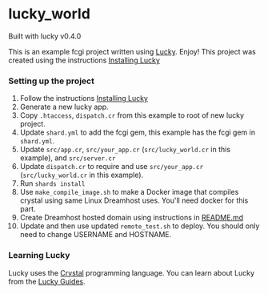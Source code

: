 # lucky_world

Built with lucky v0.4.0

This is an example fcgi project written using [Lucky](https://luckyframework.org). Enjoy!
This project was created using the instructions [Installing Lucky](https://luckyframework.org/guides/installing/)

### Setting up the project

1. Follow the instructions [Installing Lucky](https://luckyframework.org/guides/installing/)
1. Generate a new lucky app.
1. Copy `.htaccess`, `dispatch.cr` from this example to root of new lucky project.
1. Update `shard.yml` to add the fcgi gem, this example has the fcgi gem in `shard.yml`.
1. Update `src/app.cr`, `src/your_app.cr` (`src/lucky_world.cr` in this example), and `src/server.cr`
1. Update `dispatch.cr` to require and use `src/your_app.cr` (`src/lucky_world.cr` in this example).
1. Run `shards install`
1. Use `make_compile_image.sh` to make a Docker image that compiles crystal using same Linux Dreamhost uses. You'll need docker for this part.
1. Create Dreamhost hosted domain using instructions in [README.md](https://github.com/blazerw/fcgi/blob/master/README.md)
1. Update and then use updated `remote_test.sh` to deploy. You should only need to change USERNAME and HOSTNAME.

### Learning Lucky

Lucky uses the [Crystal](https://crystal-lang.org) programming language. You can learn about Lucky from the [Lucky Guides](http://luckyframework.org/guides).
